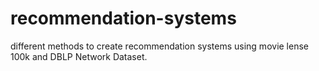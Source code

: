 # recommendation-systems
different methods to create recommendation systems using movie lense 100k and DBLP Network Dataset.
